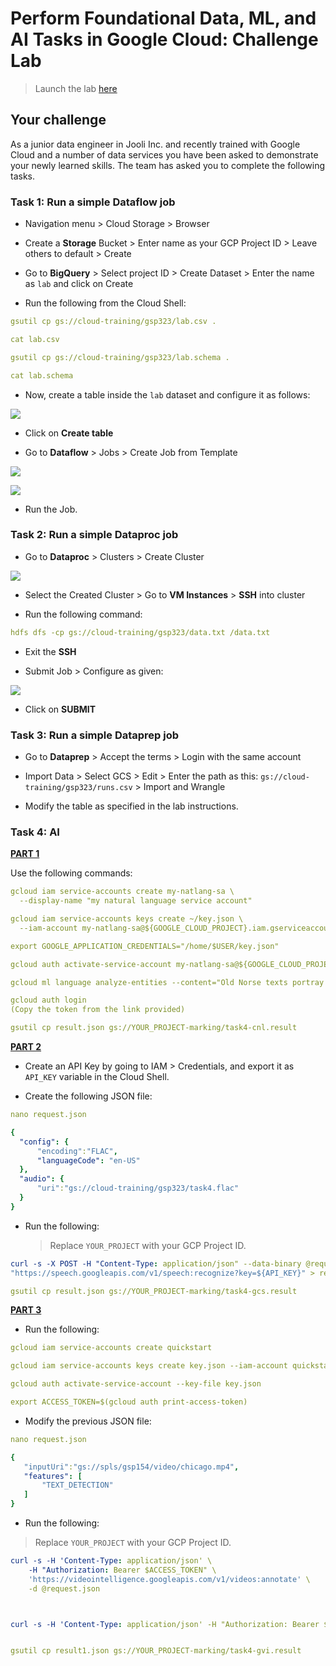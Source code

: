 # Perform Foundational Data, ML, and AI Tasks in Google Cloud: Challenge Lab

> Launch the lab [here](https://google.qwiklabs.com/focuses/11044?parent=catalog)

## Your challenge

As a junior data engineer in Jooli Inc. and recently trained with Google Cloud and a number of data services you have been asked to demonstrate your newly learned skills. The team has asked you to complete the following tasks.

### Task 1: Run a simple Dataflow job

* Navigation menu > Cloud Storage > Browser

* Create a **Storage** Bucket > Enter name as your GCP Project ID > Leave others to default > Create

* Go to **BigQuery** > Select project ID > Create Dataset > Enter the name as `lab` and click on Create

* Run the following from the Cloud Shell:

```yaml
gsutil cp gs://cloud-training/gsp323/lab.csv .

cat lab.csv

gsutil cp gs://cloud-training/gsp323/lab.schema .

cat lab.schema
```

* Now, create a table inside the `lab` dataset and configure it as follows:

![](https://github.com/Vinit-Kumar-Shah/30-Days-of-Google-Cloud/blob/main/screenshots/table_1.png)

* Click on **Create table**

* Go to **Dataflow** > Jobs > Create Job from Template

![](https://github.com/Vinit-Kumar-Shah/30-Days-of-Google-Cloud/blob/main/screenshots/job_1.png)

![](https://github.com/Vinit-Kumar-Shah/30-Days-of-Google-Cloud/blob/main/screenshots/job_2.png)

* Run the Job.

### Task 2: Run a simple Dataproc job

* Go to **Dataproc** > Clusters > Create Cluster

![](https://github.com/Vinit-Kumar-Shah/30-Days-of-Google-Cloud/blob/main/screenshots/cluster.png)

* Select the Created Cluster > Go to **VM Instances** > **SSH** into cluster

* Run the following command: 

```yaml
hdfs dfs -cp gs://cloud-training/gsp323/data.txt /data.txt
```

* Exit the **SSH**

* Submit Job > Configure as given:

![](https://github.com/Vinit-Kumar-Shah/30-Days-of-Google-Cloud/blob/main/screenshots/job_3.png)

* Click on **SUBMIT**

### Task 3: Run a simple Dataprep job

* Go to **Dataprep** > Accept the terms > Login with the same account

* Import Data > Select GCS > Edit > Enter the path as this: `gs://cloud-training/gsp323/runs.csv` > Import and Wrangle

* Modify the table as specified in the lab instructions.

### Task 4: AI

**<u>PART 1</u>**

Use the following commands:

```yaml
gcloud iam service-accounts create my-natlang-sa \
  --display-name "my natural language service account"

gcloud iam service-accounts keys create ~/key.json \
  --iam-account my-natlang-sa@${GOOGLE_CLOUD_PROJECT}.iam.gserviceaccount.com

export GOOGLE_APPLICATION_CREDENTIALS="/home/$USER/key.json"

gcloud auth activate-service-account my-natlang-sa@${GOOGLE_CLOUD_PROJECT}.iam.gserviceaccount.com --key-file=$GOOGLE_APPLICATION_CREDENTIALS

gcloud ml language analyze-entities --content="Old Norse texts portray Odin as one-eyed and long-bearded, frequently wielding a spear named Gungnir and wearing a cloak and a broad hat." > result.json

gcloud auth login 
(Copy the token from the link provided)

gsutil cp result.json gs://YOUR_PROJECT-marking/task4-cnl.result
```

**<u>PART 2</u>**

* Create an API Key by going to IAM > Credentials, and export it as `API_KEY` variable in the Cloud Shell. 

* Create the following JSON file:

```yaml
nano request.json

{
  "config": {
      "encoding":"FLAC",
      "languageCode": "en-US"
  },
  "audio": {
      "uri":"gs://cloud-training/gsp323/task4.flac"
  }
}
```

* Run the following:

  > Replace `YOUR_PROJECT` with your GCP Project ID.

```yaml
curl -s -X POST -H "Content-Type: application/json" --data-binary @request.json \
"https://speech.googleapis.com/v1/speech:recognize?key=${API_KEY}" > result.json

gsutil cp result.json gs://YOUR_PROJECT-marking/task4-gcs.result
```

**<u>PART 3</u>**

* Run the following:

```yaml
gcloud iam service-accounts create quickstart

gcloud iam service-accounts keys create key.json --iam-account quickstart@${GOOGLE_CLOUD_PROJECT}.iam.gserviceaccount.com

gcloud auth activate-service-account --key-file key.json

export ACCESS_TOKEN=$(gcloud auth print-access-token)
```

* Modify the previous JSON file:

```yaml
nano request.json

{
   "inputUri":"gs://spls/gsp154/video/chicago.mp4",
   "features": [
       "TEXT_DETECTION"
   ]
}
```

* Run the following:

> Replace `YOUR_PROJECT` with your GCP Project ID.

```yaml
curl -s -H 'Content-Type: application/json' \
    -H "Authorization: Bearer $ACCESS_TOKEN" \
    'https://videointelligence.googleapis.com/v1/videos:annotate' \
    -d @request.json



curl -s -H 'Content-Type: application/json' -H "Authorization: Bearer $ACCESS_TOKEN" 'https://videointelligence.googleapis.com/v1/operations/OPERATION_FROM_PREVIOUS_REQUEST' > result1.json


gsutil cp result1.json gs://YOUR_PROJECT-marking/task4-gvi.result
```



